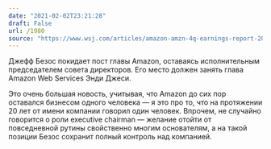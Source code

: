 ```yaml
---
date: "2021-02-02T23:21:28"
draft: False
url: /1980
source: "https://www.wsj.com/articles/amazon-amzn-4q-earnings-report-2020-11612221803?mod=hp_lead_pos1"
---
```


Джефф Безос покидает пост главы Amazon, оставаясь исполнительным председателем совета директоров. Его место должен занять глава Amazon Web Services Энди Джеси. 

Это очень большая новость, учитывая, что Amazon до сих пор оставался бизнесом одного человека — я это про то, что на протяжении 20 лет от имени компании говорил один человек. Впрочем, не случайно говорится о роли executive chairman — желание отойти от повседневной рутины свойственно многим основателям, а на такой позиции Безос сохранит полный контроль над компанией.
